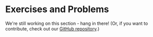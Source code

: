 # Exercises and Problems

We're still working on this section - hang in there! (Or, if you want to contribute, check out our [GitHub repository](https://github.com/devitocodes/devito_book).)